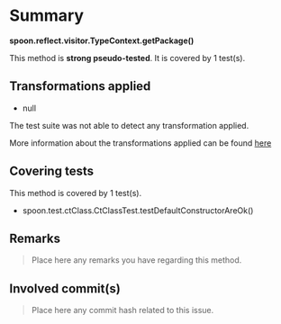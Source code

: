 # Summary
**spoon.reflect.visitor.TypeContext.getPackage()**

This method is **strong pseudo-tested**.
It is covered by 1 test(s). 


## Transformations applied

- null


The test suite was not able to detect any transformation applied.

More information about the transformations applied can be found [here](https://github.com/STAMP-project/pitest-descartes)

## Covering tests
This method is covered by 1 test(s).
* spoon.test.ctClass.CtClassTest.testDefaultConstructorAreOk()


## Remarks
> Place here any remarks you have regarding this method.

## Involved commit(s)

> Place here any commit hash related to this issue.
